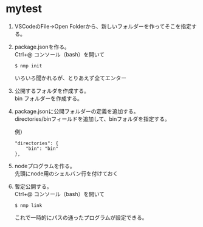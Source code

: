# mytest

1. VSCodeのFile->Open Folderから、新しいフォルダーを作ってそこを指定する。  

1. package.jsonを作る。  
	Ctrl+@ コンソール（bash）を開いて  
	```
	$ nmp init
	```  
	いろいろ聞かれるが、とりあえず全てエンター  

1. 公開するフォルダを作成する。  
	bin フォルダーを作成する。  

1. package.jsonに公開フォルダーの定義を追加する。  
	directories/binフィールドを追加して、binフォルダを指定する。  

	例）

	```
	"directories": {
		"bin": "bin"
	},
	```  

1. nodeプログラムを作る。  
	先頭にnode用のシェルバン行を付けておく

1. 暫定公開する。  
	Ctrl+@ コンソール（bash）を開いて  
	```
	$ nmp link
	```  
	これで一時的にパスの通ったプログラムが設定できる。
